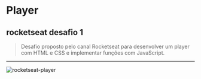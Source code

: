 # Player
## rocketseat desafio 1
>Desafio proposto pelo canal Rocketseat para desenvolver um player com HTML e CSS e implementar funções com JavaScript.

---------------------------------------------------
![rocketseat-player](https://github.com/anapoubel/rocketseat-player/assets/116017647/6a8ae4bd-2c46-49a6-9da8-cb7b55264266)
